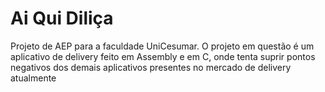 # Ai Qui Diliça

Projeto de AEP para a faculdade UniCesumar.
O projeto em questão é um aplicativo de delivery feito em Assembly e em C, onde tenta suprir pontos negativos dos demais aplicativos presentes no mercado de delivery atualmente
